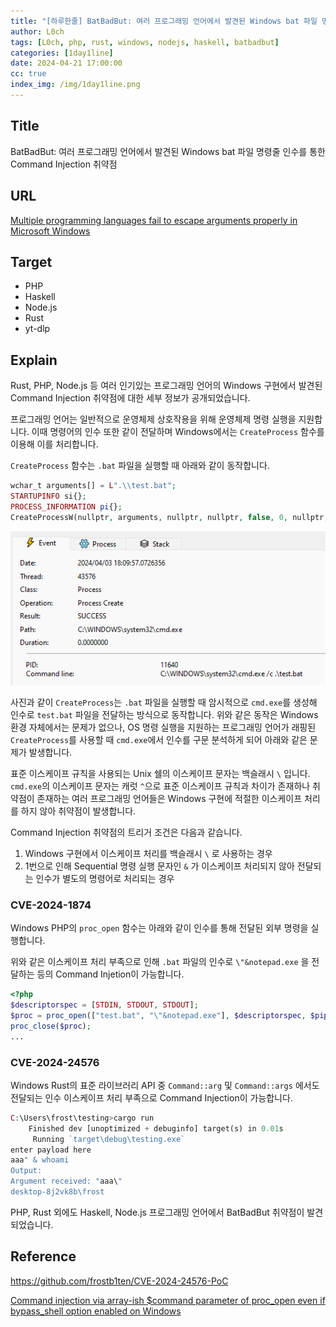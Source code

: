 ```yaml
---
title: "[하루한줄] BatBadBut: 여러 프로그래밍 언어에서 발견된 Windows bat 파일 명령줄 인수를 통한 Command Injection 취약점"
author: L0ch
tags: [L0ch, php, rust, windows, nodejs, haskell, batbadbut]
categories: [1day1line]
date: 2024-04-21 17:00:00
cc: true
index_img: /img/1day1line.png
---
```

## Title

BatBadBut: 여러 프로그래밍 언어에서 발견된 Windows bat 파일 명령줄 인수를 통한 Command Injection 취약점

## URL

[Multiple programming languages fail to escape arguments properly in Microsoft Windows](https://kb.cert.org/vuls/id/123335)

## Target

- PHP
- Haskell
- Node.js
- Rust
- yt-dlp

## Explain

Rust, PHP, Node.js 등 여러 인기있는 프로그래밍 언어의 Windows 구현에서 발견된 Command Injection 취약점에 대한 세부 정보가 공개되었습니다.

프로그래밍 언어는 일반적으로 운영체제 상호작용을 위해 운영체제 명령 실행을 지원합니다. 이때 명령어의 인수 또한 같이 전달하며 Windows에서는 `CreateProcess` 함수를 이용해 이를 처리합니다.

`CreateProcess` 함수는 `.bat` 파일을 실행할 때 아래와 같이 동작합니다.

```php
wchar_t arguments[] = L".\\test.bat";
STARTUPINFO si{};
PROCESS_INFORMATION pi{};
CreateProcessW(nullptr, arguments, nullptr, nullptr, false, 0, nullptr, nullptr, &si, &pi);
```

![Untitled](./2024-04-21/image1.png)

사진과 같이 `CreateProcess`는 `.bat` 파일을 실행할 때 암시적으로 `cmd.exe`를 생성해 인수로 `test.bat` 파일을 전달하는 방식으로 동작합니다. 위와 같은 동작은 Windows 환경 자체에서는 문제가 없으나, OS 명령 실행을 지원하는 프로그래밍 언어가 래핑된 `CreateProcess`를 사용할 때 `cmd.exe`에서 인수를 구문 분석하게 되어 아래와 같은 문제가 발생합니다. 

표준 이스케이프 규칙을 사용되는 Unix 쉘의 이스케이프 문자는 백슬래시 `\` 입니다.  `cmd.exe`의 이스케이프 문자는 캐럿 `^`으로 표준 이스케이프 규칙과 차이가 존재하나 취약점이 존재하는 여러 프로그래밍 언어들은 Windows 구현에 적절한 이스케이프 처리를 하지 않아 취약점이 발생합니다.

Command Injection 취약점의 트리거 조건은 다음과 같습니다.

1. Windows 구현에서 이스케이프 처리를 백슬래시 `\` 로 사용하는 경우
2. 1번으로 인해 Sequential 명령 실행 문자인 `&` 가 이스케이프 처리되지 않아 전달되는 인수가 별도의 명령어로 처리되는 경우

### CVE-2024-1874

Windows PHP의 `proc_open`  함수는 아래와 같이 인수를 통해 전달된 외부 명령을 실행합니다.

위와 같은 이스케이프 처리 부족으로 인해 `.bat` 파일의 인수로 `\"&notepad.exe` 을 전달하는 등의 Command Injetion이 가능합니다.

```php
<?php
$descriptorspec = [STDIN, STDOUT, STDOUT];
$proc = proc_open(["test.bat", "\"&notepad.exe"], $descriptorspec, $pipes);
proc_close($proc);
...
```

### CVE-2024-24576

Windows Rust의 표준 라이브러리 API 중 `Command::arg` 및 `Command::args` 에서도 전달되는 인수 이스케이프 처리 부족으로 Command Injection이 가능합니다.

```php
C:\Users\frost\testing>cargo run
    Finished dev [unoptimized + debuginfo] target(s) in 0.01s
     Running `target\debug\testing.exe`
enter payload here
aaa" & whoami
Output:
Argument received: "aaa\"
desktop-8j2vk8b\frost
```

PHP, Rust 외에도 Haskell, Node.js 프로그래밍 언어에서 BatBadBut 취약점이 발견되었습니다.

## Reference

https://github.com/frostb1ten/CVE-2024-24576-PoC

[Command injection via array-ish $command parameter of proc_open even if bypass_shell option enabled on Windows](https://github.com/php/php-src/security/advisories/GHSA-pc52-254m-w9w7)